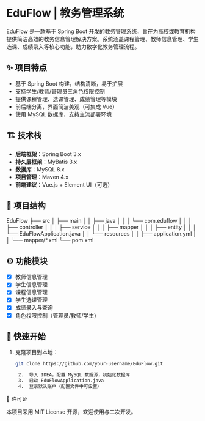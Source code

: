 # EduFlow | 教务管理系统

EduFlow 是一款基于 Spring Boot 开发的教务管理系统，旨在为高校或教育机构提供简洁高效的教务信息管理解决方案。系统涵盖课程管理、教师信息管理、学生选课、成绩录入等核心功能，助力数字化教务管理流程。

## ✨ 项目特点

- 基于 Spring Boot 构建，结构清晰，易于扩展
- 支持学生/教师/管理员三角色权限控制
- 提供课程管理、选课管理、成绩管理等模块
- 前后端分离，界面简洁美观（可集成 Vue）
- 使用 MySQL 数据库，支持主流部署环境

## 🏗️ 技术栈

- **后端框架**：Spring Boot 3.x  
- **持久层框架**：MyBatis 3.x  
- **数据库**：MySQL 8.x  
- **项目管理**：Maven 4.x  
- **前端建议**：Vue.js + Element UI（可选）

## 📁 项目结构

EduFlow
├── src
│   ├── main
│   │   ├── java
│   │   │   └── com.eduflow
│   │   │       ├── controller
│   │   │       ├── service
│   │   │       ├── mapper
│   │   │       ├── entity
│   │   │       └── EduFlowApplication.java
│   │   └── resources
│   │       ├── application.yml
│   │       └── mapper/*.xml
└── pom.xml

## ⚙️ 功能模块

- [x] 教师信息管理  
- [x] 学生信息管理  
- [x] 课程信息管理  
- [x] 学生选课管理  
- [x] 成绩录入与查询  
- [x] 角色权限控制（管理员/教师/学生）

## 🚀 快速开始

1. 克隆项目到本地：
   ```bash
   git clone https://github.com/your-username/EduFlow.git

	2.	导入 IDEA，配置 MySQL 数据源，初始化数据库
	3.	启动 EduFlowApplication.java
	4.	登录默认账户（配置文件中可设置）

📄 许可证

本项目采用 MIT License 开源，欢迎使用与二次开发。
